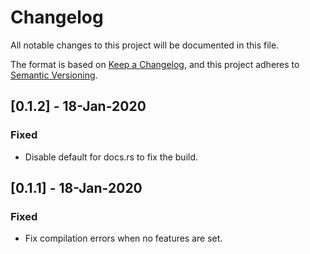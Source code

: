 # Changelog

All notable changes to this project will be documented in this file.

The format is based on [Keep a Changelog](https://keepachangelog.com/en/1.0.0/),
and this project adheres to [Semantic Versioning](https://semver.org/spec/v2.0.0.html).

## [0.1.2] - 18-Jan-2020

### Fixed

- Disable default for docs.rs to fix the build.

## [0.1.1] - 18-Jan-2020

### Fixed

- Fix compilation errors when no features are set.
